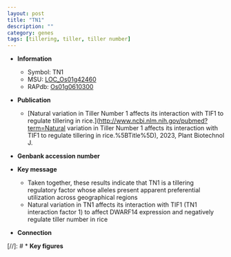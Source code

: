 ```yaml
---
layout: post
title: "TN1"
description: ""
category: genes
tags: [tillering, tiller, tiller number]
---
```


* **Information**  
    + Symbol: TN1  
    + MSU: [LOC_Os01g42460](http://rice.uga.edu/cgi-bin/ORF_infopage.cgi?orf=LOC_Os01g42460)  
    + RAPdb: [Os01g0610300](http://rapdb.dna.affrc.go.jp/viewer/gbrowse_details/irgsp1?name=Os01g0610300)  

* **Publication**  
    + [Natural variation in Tiller Number 1 affects its interaction with TIF1 to regulate tillering in rice.](http://www.ncbi.nlm.nih.gov/pubmed?term=Natural variation in Tiller Number 1 affects its interaction with TIF1 to regulate tillering in rice.%5BTitle%5D), 2023, Plant Biotechnol J.

* **Genbank accession number**  

* **Key message**  
    + Taken together, these results indicate that TN1 is a tillering regulatory factor whose alleles present apparent preferential utilization across geographical regions
    + Natural variation in TN1 affects its interaction with TIF1 (TN1 interaction factor 1) to affect DWARF14 expression and negatively regulate tiller number in rice

* **Connection**  

[//]: # * **Key figures**  


